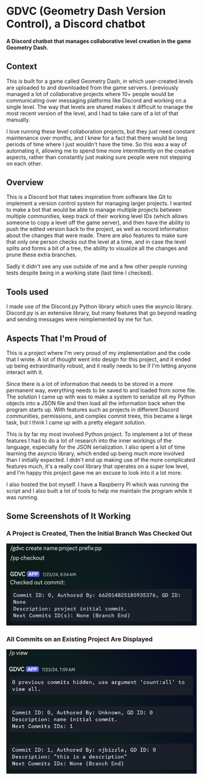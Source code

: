 # GDVC (Geometry Dash Version Control), a Discord chatbot

#### A Discord chatbot that manages collaborative level creation in the game Geometry Dash.

## Context

This is built for a game called Geometry Dash, in which user-created levels are uploaded to and downloaded from the game servers. I previously managed a lot of collaborative projects where 10+ people would be communicating over messaging platforms like Discord and working on a single level. The way that levels are shared makes it difficult to manage the most recent version of the level, and I had to take care of a lot of that manually.

I love running these level collaboration projects, but they just need constant maintenance over months, and I knew for a fact that there would be long periods of time where I just wouldn't have the time. So this was a way of automating it, allowing me to spend time more intermittently on the creative aspects, rather than constantly just making sure people were not stepping on each other.

## Overview

This is a Discord bot that takes inspiration from software like Git to implement a version control system for managing larger projects. I wanted to make a bot that would be able to manage multiple projects between multiple communities, keep track of their working level IDs (which allows someone to copy a level off the game server), and then have the ability to push the edited version back to the project, as well as record information about the changes that were made. There are also features to make sure that only one person checks out the level at a time, and in case the level splits and forms a bit of a tree, the ability to visualize all the changes and prune these extra branches.

Sadly it didn't see any use outside of me and a few other people running tests despite being in a working state (last time I checked).

## Tools used

I made use of the Discord.py Python library which uses the asyncio library. Discord.py is an extensive library, but many features that go beyond reading and sending messages were reimplemented by me for fun.

## Aspects That I'm Proud of

This is a project where I'm very proud of my implementation and the code that I wrote. A lot of thought went into design for this project, and it ended up being extraordinarily robust, and it really needs to be if I'm letting anyone interact with it.

Since there is a lot of information that needs to be stored in a more permanent way, everything needs to be saved to and loaded from some file. The solution I came up with was to make a system to serialize all my Python objects into a JSON file and then load all the information back when the program starts up. With features such as projects in different Discord communities, permissions, and complex commit trees, this became a large task, but I think I came up with a pretty elegant solution.

This is by far my most involved Python project. To implement a lot of these features I had to do a lot of research into the inner workings of the language, especially for the JSON serialization. I also spent a lot of time learning the asyncio library, which ended up being much more involved than I initially expected. I didn't end up making use of the more complicated features much, it's a really cool library that operates on a super low level, and I'm happy this project gave me an excuse to look into it a lot more.

I also hosted the bot myself. I have a Raspberry Pi which was running the script and I also built a lot of tools to help me maintain the program while it was running. 

## Some Screenshots of It Working

### A Project is Created, Then the Initial Branch Was Checked Out
<img src="pictures/create.png">

### All Commits on an Existing Project Are Displayed
<img src="pictures/view.png">
